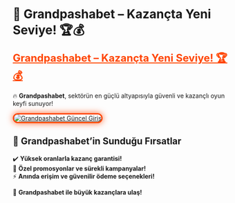 # 🎯 Grandpashabet – Kazançta Yeni Seviye! 🏆💰  

<a href="https://cutt.ly/GrandSosyal" title="Grandpashabet Güncel Giriş" style="color: #ff4500; font-size: 24px; font-weight: bold;">Grandpashabet – Kazançta Yeni Seviye! 🏆💰</a>  

🔥 **Grandpashabet**, sektörün en güçlü altyapısıyla güvenli ve kazançlı oyun keyfi sunuyor!  

<a href="https://cutt.ly/GrandSosyal" title="Grandpashabet Güncel Giriş">  
<img src="https://i.ibb.co/BtMhhf6/g-venligiris.jpg" alt="Grandpashabet Güncel Giriş" style="max-width: 100%; border: 3px solid #ff4500; border-radius: 15px; box-shadow: 0px 0px 15px rgba(255, 69, 0, 0.8);">  
</a>  

## 🚀 Grandpashabet’in Sunduğu Fırsatlar  
✔️ **Yüksek oranlarla kazanç garantisi!**  
🎁 **Özel promosyonlar ve sürekli kampanyalar!**  
⚡ **Anında erişim ve güvenilir ödeme seçenekleri!**  

💎 **Grandpashabet ile büyük kazançlara ulaş!**
